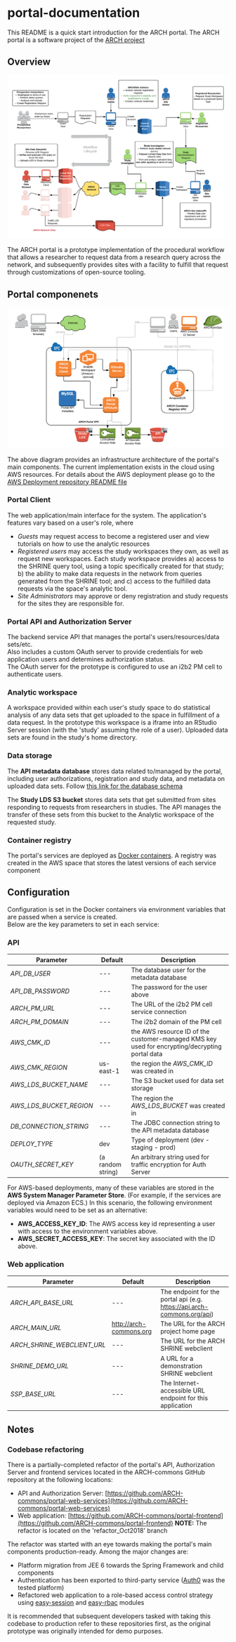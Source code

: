 # portal-documentation

This README is a quick start introduction for the ARCH portal.  The ARCH portal is a software project of the [ARCH project](http://arch-commons.org)

## Overview

![infrastructure-overview](images/arch-workflow-overview.png)

The ARCH portal is a prototype implementation of the procedural workflow that allows a researcher to request data from a research query across the network,
and subsequently provides sites with a facility to fulfill that request through customizations of open-source tooling.

## Portal componenets

![infrastructure-overview](images/arch-aws-architecture-simple.png)

The above diagram provides an infrastructure architecture of the portal's main components.  The current implementation exists in the cloud using AWS resources.
For details about the AWS deployment please go to the [AWS Deployment repository README file](https://github.com/ARCH-commons/arch-portal-cloudformation)

### Portal Client

The web application/main interface for the system.  The application's features vary based on a user's role, where
  * _Guests_ may  request access to become a registered user and view tutorials on how to use the analytic resources
  * _Registered users_ may access the study workspaces they own, as well as request new workspaces.  Each study workspace provides a) access to the SHRINE query tool, 
  using a topic specifically created for that study; b) the ability to make data requests in the network from queries generated from the SHRINE tool;
  and c) access to the fulfilled data requests via the space's analytic tool.
  * _Site Administrators_ may approve or deny registration and study requests for the sites they are responsible for.
  
### Portal API and Authorization Server

The backend service API that manages the portal's users/resources/data sets/etc.  
Also includes a custom OAuth server to provide credentials for web application users and determines authorization status.  
The OAuth server for the prototype is configured to use an i2b2 PM cell to authenticate users.

### Analytic workspace

A workspace provided within each user's study space to do statistical analysis of any data sets that get uploaded to the space in fulfillment of a data request.  In the prototype
this workspace is a iframe into an RStudio Server session (with the 'study' assuming the role of a user).  Uploaded data sets are found in the study's home directory.

### Data storage

The **API metadata database** stores data related to/managed by the portal, including user authorizations, registration and study data, and metadata on uploaded data sets.  Follow [this link for the database schema](portal-schema.sql)

The **Study LDS S3 bucket** stores data sets that get submitted from sites responding to requests from researchers in studies.
The API manages the transfer of these sets from this bucket to the Analytic workspace of the requested study.

### Container registry

The portal's services are deployed as [Docker containers](https://www.docker.com).  A registry was created in the AWS space that stores the latest versions of each service component

## Configuration

Configuration is set in the Docker containers via environment variables that are passed when a service is created.  
Below are the key parameters to set in each service:

### API

| Parameter | Default | Description |
| --- | --- | --- |
| *API_DB_USER* | --- | The database user for the metadata database |
| *API_DB_PASSWORD* | --- | The password for the user above |
| *ARCH_PM_URL* | --- | The URL of the i2b2 PM cell service connection |
| *ARCH_PM_DOMAIN* | --- | The i2b2 domain of the PM cell |
| *AWS_CMK_ID* | --- | the AWS resource ID of the customer-managed KMS key used for encrypting/decrypting portal data |
| *AWS_CMK_REGION* | us-east-1 | the region the *AWS_CMK_ID* was created in |
| *AWS_LDS_BUCKET_NAME* | --- | The S3 bucket used for data set storage |
| *AWS_LDS_BUCKET_REGION* | --- | The region the *AWS_LDS_BUCKET* was created in |
| *DB_CONNECTION_STRING* | --- | The JDBC connection string to the API metadata database |
| *DEPLOY_TYPE* | dev | Type of deployment (dev - staging - prod) |
| *OAUTH_SECRET_KEY* | (a random string) | An arbitrary string used for traffic encryption for Auth Server |

For AWS-based deployments, many of these variables are stored in the __AWS System Manager Parameter Store__.
(For example, if the services are deployed via Amazon ECS.)  In this scenario, the following environment variables would
need to be set as an alternative:
- **AWS_ACCESS_KEY_ID**: The AWS access key id representing a user with access to the environment variables above.
- **AWS_SECRET_ACCESS_KEY**: The secret key associated with the ID above.

### Web application

| Parameter | Default | Description |
| --- | --- | --- |
| *ARCH_API_BASE_URL* | --- | The endpoint for the portal api (e.g. https://api.arch-commons.org/api) |
| *ARCH_MAIN_URL* | http://arch-commons.org | The URL for the ARCH project home page |
| *ARCH_SHRINE_WEBCLIENT_URL* | --- | The URL for the ARCH SHRINE webclient |
| *SHRINE_DEMO_URL* | --- | A URL for a demonstration SHRINE webclient |
| *SSP_BASE_URL* | --- | The Internet-accessible URL endpoint for this application |


## Notes

### Codebase refactoring

There is a partially-completed refactor of the portal's API, Authorization Server and frontend services located in the ARCH-commons GitHub repository at the following locations:
* API and Authorization Server: [https://github.com/ARCH-commons/portal-web-services](https://github.com/ARCH-commons/portal-web-services)
* Web application: [https://github.com/ARCH-commons/portal-frontend](https://github.com/ARCH-commons/portal-frontend) 
**NOTE:** The refactor is located on the 'refactor_Oct2018' branch

The refactor was started with an eye towards making the portal's main components production-ready.  Among the major changes are:
* Platform migration from JEE 6 towards the Spring Framework and child components
* Authentication has been exported to third-party service ([Auth0](https://auth0.com) was the tested platform)
* Refactored web application to a role-based access control strategy using [easy-session](https://github.com/DeadAlready/node-easy-session) and [easy-rbac](https://github.com/DeadAlready/easy-rbac) modules

It is recommended that subsequent developers tasked with taking this codebase to production refer to these repositories first,
as the original prototype was originally intended for demo purposes.